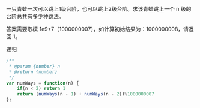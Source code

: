 一只青蛙一次可以跳上1级台阶，也可以跳上2级台阶。求该青蛙跳上一个 n 级的台阶总共有多少种跳法。

答案需要取模 1e9+7（1000000007），如计算初始结果为：1000000008，请返回 1。

递归

```js
/**
 * @param {number} n
 * @return {number}
 */
var numWays = function(n) {
    if(n < 2) return 1
    return (numWays(n - 1) + numWays(n - 2))%1000000007
};
```